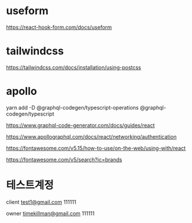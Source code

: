 # useform

https://react-hook-form.com/docs/useform

# tailwindcss

https://tailwindcss.com/docs/installation/using-postcss

# apollo

yarn add -D @graphql-codegen/typescript-operations @graphql-codegen/typescript

https://www.graphql-code-generator.com/docs/guides/react

https://www.apollographql.com/docs/react/networking/authentication

https://fontawesome.com/v5.15/how-to-use/on-the-web/using-with/react

https://fontawesome.com/v5/search?ic=brands

# 테스트계정

client
test1@gmail.com
111111

owner
timekillman@gmail.com
111111
